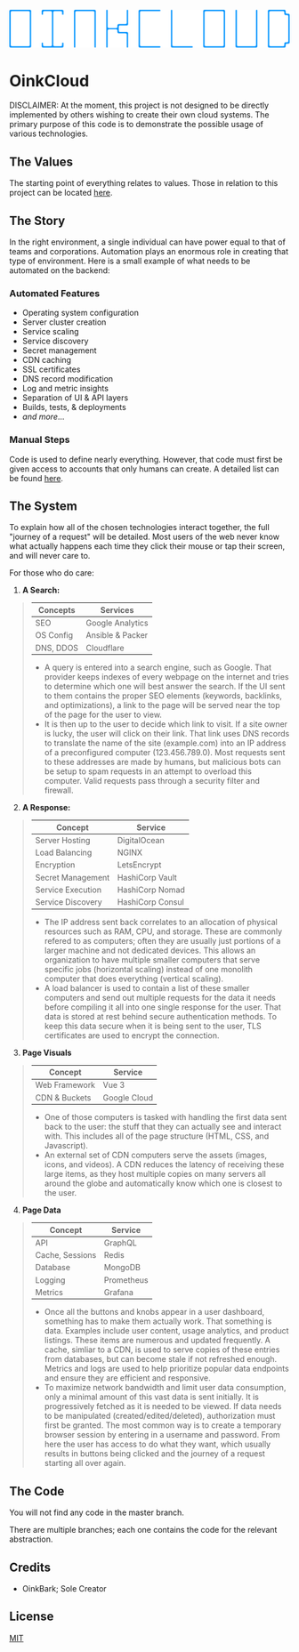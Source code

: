 ![OinkCloud Logo](logo.svg)

# OinkCloud
DISCLAIMER:
At the moment, this project is not designed to be directly implemented by others wishing to create their own cloud systems.
The primary purpose of this code is to demonstrate the possible usage of various technologies.

## The Values
The starting point of everything relates to values. Those in relation to this project can be located [here](values.md).

## The Story
In the right environment, a single individual can have power equal to that of teams and corporations. Automation plays an enormous role in creating that type of environment. Here is a small example of what needs to be automated on the backend: 

### Automated Features
- Operating system configuration
- Server cluster creation
- Service scaling
- Service discovery
- Secret management
- CDN caching
- SSL certificates
- DNS record modification
- Log and metric insights
- Separation of UI & API layers
- Builds, tests, & deployments
- *and more*...

### Manual Steps
Code is used to define nearly everything. However, that code must first be given access to accounts that only humans can create. A detailed list can be found [here](setup.md).

## The System
To explain how all of the chosen technologies interact together, the full "journey of a request" will be detailed. Most users of the web never know what actually happens each time they click their mouse or tap their screen, and will never care to. 

For those who do care:

1. **A Search:** 

> | Concepts  | Services         |
> | --------- | ---------------- |
> | SEO       | Google Analytics |
> | OS Config | Ansible & Packer | 
> | DNS, DDOS | Cloudflare       |
> - A query is entered into a search engine, such as Google. That provider keeps indexes of every webpage on the internet and tries to determine which one will best answer the search. If the UI sent to them contains the proper SEO elements (keywords, backlinks, and optimizations), a link to the page will be served near the top of the page for the user to view. 
> - It is then up to the user to decide which link to visit. If a site owner is lucky, the user will click on their link. That link uses DNS records to translate the name of the site (example.com) into an IP address of a preconfigured computer (123.456.789.0). Most requests sent to these addresses are made by humans, but malicious bots can be setup to spam requests in an attempt to overload this computer. Valid requests pass through a security filter and firewall.

2. **A Response:**

> | Concept           | Service          |
> | ----------------- | ---------------- |
> | Server Hosting    | DigitalOcean     |
> | Load Balancing    | NGINX            |
> | Encryption        | LetsEncrypt      |
> | Secret Management | HashiCorp Vault  |
> | Service Execution | HashiCorp Nomad  |
> | Service Discovery | HashiCorp Consul |
> -  The IP address sent back correlates to an allocation of physical resources such as RAM, CPU, and storage. These are commonly refered to as computers; often they are usually just portions of a larger machine and not dedicated devices. This allows an organization to have multiple smaller computers that serve specific jobs (horizontal scaling) instead of one monolith computer that does everything (vertical scaling). 
> - A load balancer is used to contain a list of these smaller computers and send out multiple requests for the data it needs before compiling it all into one single response for the user. That data is stored at rest behind secure authentication methods. To keep this data secure when it is being sent to the user, TLS certificates are used to encrypt the connection.

3. **Page Visuals** 

> | Concept       | Service      |
> | ------------- | ------------ |
> | Web Framework | Vue 3        |
> | CDN & Buckets | Google Cloud |
> - One of those computers is tasked with handling the first data sent back to the user: the stuff that they can actually see and interact with. This includes all of the page structure (HTML, CSS, and Javascript).
> - An external set of CDN computers serve the assets (images, icons, and videos). A CDN reduces the latency of receiving these large items, as they host multiple copies on many servers all around the globe and automatically know which one is closest to the user.

4. **Page Data**

> | Concept         | Service      |
> | --------------- | ------------ |
> | API             | GraphQL      |
> | Cache, Sessions | Redis        |
> | Database        | MongoDB      |
> | Logging         | Prometheus   |
> | Metrics         | Grafana      |
> - Once all the buttons and knobs appear in a user dashboard, something has to make them actually work. That something is data. Examples include user content, usage analytics, and product listings. These items are numerous and updated frequently. A cache, simliar to a CDN, is used to serve copies of these entries from databases, but can become stale if not refreshed enough. Metrics and logs are used to help prioritize popular data endpoints and ensure they are efficient and responsive.
> - To maximize network bandwidth and limit user data consumption, only a minimal amount of this vast data is sent initially. It is progressively fetched as it is needed to be viewed. If data needs to be manipulated (created/edited/deleted), authorization must first be granted. The most common way is to create a temporary browser session by entering in a username and password. From here the user has access to do what they want, which usually results in buttons being clicked and the journey of a request starting all over again.

## The Code
You will not find any code in the master branch. 

There are multiple branches; each one contains the code for the relevant abstraction.

## Credits
- OinkBark; Sole Creator

## License
[MIT](https://opensource.org/licenses/MIT)
